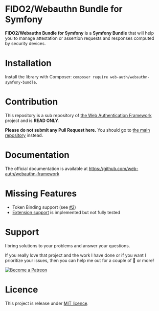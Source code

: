 # FIDO2/Webauthn Bundle for Symfony

**FIDO2/Webauthn Bundle for Symfony** is a **Symfony Bundle** that will help you to manage attestation or assertion
requests and responses computed by security devices.

# Installation

Install the library with Composer: `composer require web-auth/webauthn-symfony-bundle`.

# Contribution

This repository is a sub repository
of [the Web Authentication Framework](https://github.com/web-auth/webauthn-framework) project and is **READ ONLY**.

**Please do not submit any Pull Request here.**
You should go to [the main repository](https://github.com/web-auth/webauthn-framework) instead.

# Documentation

The official documentation is available at https://github.com/web-auth/webauthn-framework

# Missing Features

- Token Binding support (see [#2](https://github.com/web-auth/webauthn-framework/issues/2))
- [Extension support](https://www.w3.org/TR/webauthn/#extensions) is implemented but not fully tested

# Support

I bring solutions to your problems and answer your questions.

If you really love that project and the work I have done or if you want I prioritize your issues, then you can help me
out for a couple of :beers: or more!

[![Become a Patreon](https://c5.patreon.com/external/logo/become_a_patron_button.png)](https://www.patreon.com/FlorentMorselli)

# Licence

This project is release under [MIT licence](LICENSE).
